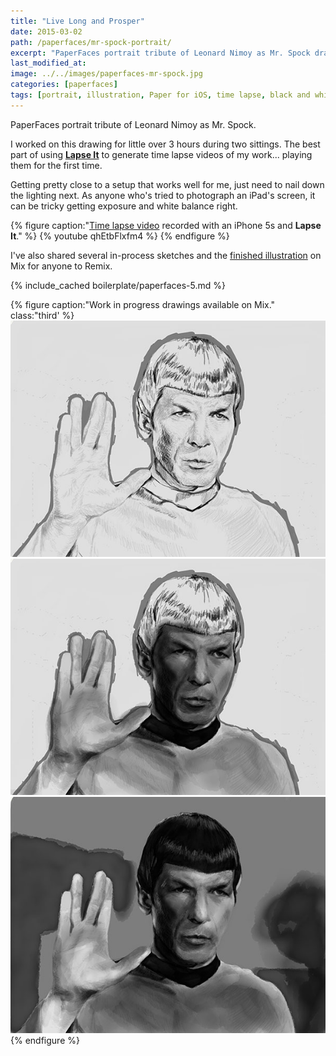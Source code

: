```yaml
---
title: "Live Long and Prosper"
date: 2015-03-02
path: /paperfaces/mr-spock-portrait/
excerpt: "PaperFaces portrait tribute of Leonard Nimoy as Mr. Spock drawn with Paper for iOS on an iPad."
last_modified_at: 
image: ../../images/paperfaces-mr-spock.jpg
categories: [paperfaces]
tags: [portrait, illustration, Paper for iOS, time lapse, black and white]
---
```


PaperFaces portrait tribute of Leonard Nimoy as Mr. Spock.

I worked on this drawing for little over 3 hours during two sittings. The best part of using [**Lapse It**](http://www.lapseit.com/) to generate time lapse videos of my work... playing them for the first time. 

Getting pretty close to a setup that works well for me, just need to nail down the lighting next. As anyone who's tried to photograph an iPad's screen, it can be tricky getting exposure and white balance right.

{% figure caption:"[Time lapse video](https://www.youtube.com/watch?v=qhEtbFlxfm4) recorded with an iPhone 5s and **Lapse It**." %}
{% youtube qhEtbFlxfm4 %}
{% endfigure %}

I've also shared several in-process sketches and the [finished illustration](https://mix.fiftythree.com/11098-Michael-Rose/2406576) on Mix for anyone to Remix.

{% include_cached boilerplate/paperfaces-5.md %}

{% figure caption:"Work in progress drawings available on Mix." class:"third' %}
[![Work in process screenshot](../../images/paperfaces-mr-spock-process-1-600.jpg)](https://mix.fiftythree.com/11098-Michael-Rose/2394700) [![Work in process screenshot](../../images/paperfaces-mr-spock-process-2-600.jpg)](https://mix.fiftythree.com/11098-Michael-Rose/2394966) [![Work in process screenshot](../../images/paperfaces-mr-spock-process-3-600.jpg)](https://mix.fiftythree.com/11098-Michael-Rose/2400718)
{% endfigure %}
